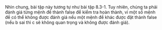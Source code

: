Nhìn chung, bài tập này tương tự như bài tập 8.3-1. Tuy nhiên, chúng ta phải đánh giá từng mệnh đề thành false để kiểm tra hoàn thành, vì một số mệnh đề có thể không được đánh giá nếu một mệnh đề khác được đặt thành false (nếu b sai thì c sẽ không quan trọng và không được đánh giá).